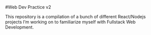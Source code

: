 #Web Dev Practice v2

This repository is a compilation of a bunch of different React/Nodejs projects I’m working on to familiarize myself with Fullstack Web Development. 


